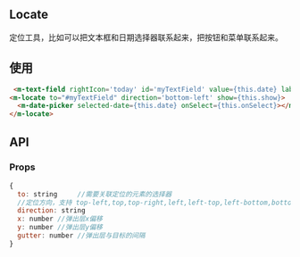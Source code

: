 ## Locate

定位工具，比如可以把文本框和日期选择器联系起来，把按钮和菜单联系起来。 

## 使用

```html
 <m-text-field rightIcon='today' id='myTextField' value={this.date} label='Date of birth' onIconClick={this.onIconClick} iconEvent={true} />
<m-locate to="#myTextField" direction='bottom-left' show={this.show}>
  <m-date-picker selected-date={this.date} onSelect={this.onSelect}></m-date-picker>
</m-locate>
```

## API

### Props

```jsx
{
  to: string     //需要关联定位的元素的选择器   
  //定位方向，支持 top-left,top,top-right,left,left-top,left-bottom,bottom-left,bottom,bottom-right,right,right-top,right-bottom
  direction: string  
  x: number //弹出层x偏移
  y: number //弹出层y偏移
  gutter: number //弹出层与目标的间隔
}
```

 